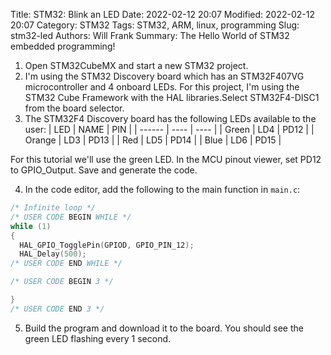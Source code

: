 Title: STM32: Blink an LED
Date: 2022-02-12 20:07
Modified: 2022-02-12 20:07
Category: STM32
Tags: STM32, ARM, linux, programming
Slug: stm32-led
Authors: Will Frank
Summary: The Hello World of STM32 embedded programming!

1. Open STM32CubeMX and start a new STM32 project.
2. I'm using the STM32 Discovery board which has an STM32F407VG microcontroller
and 4 onboard LEDs. For this project, I'm using the STM32 Cube Framework with
the HAL libraries.Select STM32F4-DISC1 from the board selector.
3. The STM32F4 Discovery board has the following LEDs available to the user:
| LED    | NAME | PIN  |
| ------ | ---- | ---- |
| Green  | LD4  | PD12 |
| Orange | LD3  | PD13 |
| Red    | LD5  | PD14 |
| Blue   | LD6  | PD15 |

For this tutorial we'll use the green LED. In the MCU pinout viewer, set PD12
to GPIO_Output. Save and generate the code.

4. In the code editor, add the following to the main function in ```main.c```:
```C
/* Infinite loop */
/* USER CODE BEGIN WHILE */
while (1)
{
  HAL_GPIO_TogglePin(GPIOD, GPIO_PIN_12);
  HAL_Delay(500);
/* USER CODE END WHILE */

/* USER CODE BEGIN 3 */

}
/* USER CODE END 3 */
```

5. Build the program and download it to the board. You should see the green LED
flashing every 1 second.